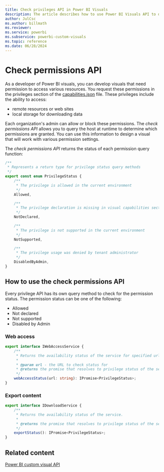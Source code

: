 ```yaml
---
title: Check privileges API in Power BI Visuals
description: The article describes how to use Power BI Visuals API to determine what privileges are enabled and how to check the permissions granted.
author: JulCsc
ms.author: billmath
ms.reviewer:
ms.service: powerbi
ms.subservice: powerbi-custom-visuals
ms.topic: reference
ms.date: 06/28/2024
---
```


# Check permissions API

As a developer of Power BI visuals, you can develop visuals that need permission to access various resources. You request these permissions in the privileges section of the [capabilities.json](capabilities.md) file. These privileges include the ability to access:

* remote resources or web sites
* local storage for downloading data

Each organization's admin can allow or block these permissions. The *check permissions API* allows you to query the host at runtime to determine which permissions are granted. You can use this information to design a visual that will work with various permission settings.

The *check permissions API* returns the status of each permission query function:

```typescript
/**
 * Represents a return type for privilege status query methods
 */
export const enum PrivilegeStatus {
    /**
     * The privilege is allowed in the current environment
     */
    Allowed,

    /**
     * The privilege declaration is missing in visual capabilities section
     */
    NotDeclared,

    /**
     * The privilege is not supported in the current environment
     */
    NotSupported,

    /**
     * The privilege usage was denied by tenant administrator
     */
    DisabledByAdmin,
}
```

## How to use the check permissions API

Every privilege API has its own query method to check for the permission status. The permission status can be one of the following:

* Allowed
* Not declared
* Not supported
* Disabled by Admin

### Web access

```typescript
export interface IWebAccessService {
    /**
     * Returns the availability status of the service for specified url.
     * 
     * @param url - the URL to check status for
     * @returns the promise that resolves to privilege status of the service
     */
    webAccessStatus(url: string): IPromise<PrivilegeStatus>;
}
```

### Export content

```typescript
export interface IDownloadService {
    /**
     * Returns the availability status of the service.
     * 
     * @returns the promise that resolves to privilege status of the service
     */
    exportStatus(): IPromise<PrivilegeStatus>;
}
```

## Related content

[Power BI custom visual API](visual-api.md)
